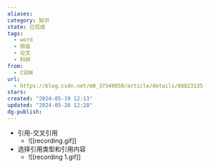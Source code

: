```yaml
---
aliases: 
category: 知识
state: 已完成
tags:
  - word
  - 排版
  - 论文
  - 科研
from:
  - CSDN
url:
  - https://blog.csdn.net/m0_37549050/article/details/88823135
stars: 
created: "2024-05-19 12:13"
updated: "2024-05-28 12:28"
dg-publish: 
---
```

- 引用-交叉引用
	- ![[recording.gif]]
- 选择引用类型和引用内容
	- ![[recording 1.gif]]
